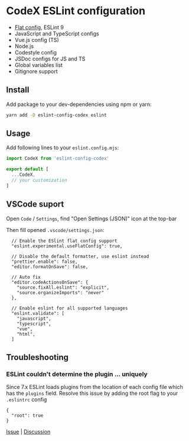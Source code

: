 # CodeX ESLint configuration

- [Flat config](https://eslint.org/docs/latest/use/configure/configuration-files), ESLint 9
- JavaScript and TypeScript configs
- Vue.js config (TS)
- Node.js
- Codestyle config
- JSDoc configs for JS and TS
- Global variables list
- Gitignore support

## Install

Add package to your dev-dependencies using npm or yarn:

```bash
yarn add -D eslint-config-codex eslint
```

## Usage

Add following lines to your `eslint.config.mjs`:

```js
import CodeX from 'eslint-config-codex'

export default [
  ...CodeX,
  // your customization
]
```

## VSCode suport

Open `Code` / `Settings`, find "Open Settings (JSON)" icon at the top-bar

Then fill opened `.vscode/settings.json`:

```jsonc
  // Enable the ESlint flat config support
  "eslint.experimental.useFlatConfig": true,

  // Disable the default formatter, use eslint instead
  "prettier.enable": false,
  "editor.formatOnSave": false,

  // Auto fix
  "editor.codeActionsOnSave": {
    "source.fixAll.eslint": "explicit",
    "source.organizeImports": "never"
  },

  // Enable eslint for all supported languages
  "eslint.validate": [
    "javascript",
    "typescript",
    "vue",
    "html",
  ]
```


## Troubleshooting

### ESLint couldn't determine the plugin ... uniquely

Since 7.x ESLint loads plugins from the location of each config file which has the `plugins` field. Resolve this issue by adding the root flag to your `.eslintrc` config

```
{
  "root": true
}
```

[Issue](https://github.com/codex-team/eslint-config/issues/25) | [Discussion](https://github.com/eslint/eslint/issues/13385#issuecomment-641252879)
